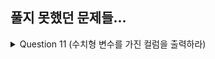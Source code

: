 ## 풀지 못했던 문제들...
<details>
  <summary>Question 11 (수치형 변수를 가진 컬럼을 출력하라)</summary>
  <pre>
    pandas.api.types.<b>is_integer()</b>
    <a href="https://pandas.pydata.org/docs/reference/api/pandas.api.types.is_integer.html#" target="_blank">공식문서</a>
  </pre>
</details>
